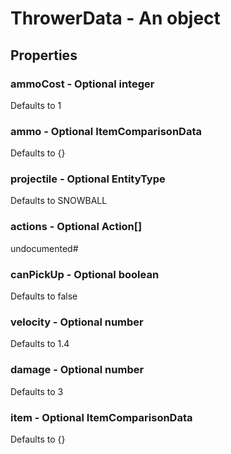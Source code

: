 

# ThrowerData - An object



## Properties



### ammoCost - Optional integer



Defaults to 1



### ammo - Optional ItemComparisonData



Defaults to {}



### projectile - Optional EntityType



Defaults to SNOWBALL



### actions - Optional Action[]



undocumented#



### canPickUp - Optional boolean



Defaults to false



### velocity - Optional number



Defaults to 1.4



### damage - Optional number



Defaults to 3



### item - Optional ItemComparisonData



Defaults to {}

